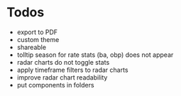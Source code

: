 # Todos

-   export to PDF
-   custom theme
-   shareable
-   tolltip season for rate stats (ba, obp) does not appear
-   radar charts do not toggle stats
-   apply timeframe filters to radar charts
-   improve radar chart readability
-   put components in folders
